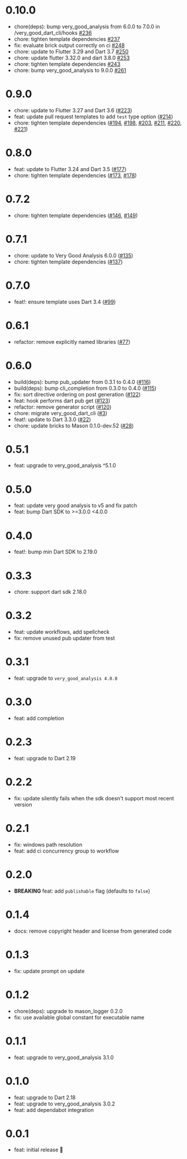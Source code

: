 # 0.10.0

- chore(deps): bump very_good_analysis from 6.0.0 to 7.0.0 in /very_good_dart_cli/hooks [#236](https://github.com/VeryGoodOpenSource/very_good_dart_cli/pull/236)
- chore: tighten template dependencies [#237](https://github.com/VeryGoodOpenSource/very_good_dart_cli/pull/237)
- fix: evaluate brick output correctly on ci [#248](https://github.com/VeryGoodOpenSource/very_good_dart_cli/pull/248)
- chore: update to Flutter 3.29 and Dart 3.7 [#250](https://github.com/VeryGoodOpenSource/very_good_dart_cli/pull/250)
- chore: update flutter 3.32.0 and dart 3.8.0 [#253](https://github.com/VeryGoodOpenSource/very_good_dart_cli/pull/253)
- chore: tighten template dependencies [#243](https://github.com/VeryGoodOpenSource/very_good_dart_cli/pull/243)
- chore: bump very_good_analysis to 9.0.0 [#261](https://github.com/VeryGoodOpenSource/very_good_dart_cli/pull/261)

# 0.9.0

- chore: update to Flutter 3.27 and Dart 3.6 ([#223](https://github.com/VeryGoodOpenSource/very_good_templates/pull/223))
- feat: update pull request templates to add `test` type option ([#214](https://github.com/VeryGoodOpenSource/very_good_templates/pull/214))
- chore: tighten template dependencies ([#194](https://github.com/VeryGoodOpenSource/very_good_templates/pull/194), [#198](https://github.com/VeryGoodOpenSource/very_good_templates/pull/198), [#203](https://github.com/VeryGoodOpenSource/very_good_templates/pull/203), [#211](https://github.com/VeryGoodOpenSource/very_good_templates/pull/211), [#220](https://github.com/VeryGoodOpenSource/very_good_templates/pull/220), [#221](https://github.com/VeryGoodOpenSource/very_good_templates/pull/221))

# 0.8.0

- feat: update to Flutter 3.24 and Dart 3.5 ([#177](https://github.com/VeryGoodOpenSource/very_good_templates/pull/177))
- chore: tighten template dependencies ([#173](https://github.com/VeryGoodOpenSource/very_good_templates/pull/173), [#178](https://github.com/VeryGoodOpenSource/very_good_templates/pull/178))

# 0.7.2

- chore: tighten template dependencies ([#146](https://github.com/VeryGoodOpenSource/very_good_templates/pull/146), [#149](https://github.com/VeryGoodOpenSource/very_good_templates/pull/149))

# 0.7.1

- chore: update to Very Good Analysis 6.0.0 ([#135](https://github.com/VeryGoodOpenSource/very_good_templates/pull/135))
- chore: tighten template dependencies ([#137](https://github.com/VeryGoodOpenSource/very_good_templates/pull/137))

# 0.7.0

- feat!: ensure template uses Dart 3.4 ([#99](https://github.com/VeryGoodOpenSource/very_good_templates/pull/99))

# 0.6.1

- refactor: remove explicitly named libraries ([#77](https://github.com/VeryGoodOpenSource/very_good_templates/pull/77))

# 0.6.0

- build(deps): bump pub_updater from 0.3.1 to 0.4.0 ([#116](https://github.com/VeryGoodOpenSource/very_good_dart_cli/pull/116))
- build(deps): bump cli_completion from 0.3.0 to 0.4.0 ([#115](https://github.com/VeryGoodOpenSource/very_good_dart_cli/pull/115))
- fix: sort directive ordering on post generation ([#122](https://github.com/VeryGoodOpenSource/very_good_dart_cli/pull/122))
- feat: hook performs dart pub get ([#123](https://github.com/VeryGoodOpenSource/very_good_dart_cli/pull/123))
- refactor: remove generator script ([#120](https://github.com/VeryGoodOpenSource/very_good_dart_cli/pull/120))
- chore: migrate very_good_dart_cli ([#3](https://github.com/VeryGoodOpenSource/very_good_templates/pull/3))
- feat!: update to Dart 3.3.0 ([#22](https://github.com/VeryGoodOpenSource/very_good_templates/pull/22))
- chore: update bricks to Mason 0.1.0-dev.52 ([#28](https://github.com/VeryGoodOpenSource/very_good_templates/pull/28))

# 0.5.1

- feat: upgrade to very_good_analysis ^5.1.0

# 0.5.0

- feat: update very good analysis to v5 and fix patch
- feat: bump Dart SDK to >=3.0.0 <4.0.0

# 0.4.0

- feat!: bump min Dart SDK to 2.19.0

# 0.3.3

- chore: support dart sdk 2.18.0

# 0.3.2

- feat: update workflows, add spellcheck
- fix: remove unused pub updater from test

# 0.3.1

- feat: upgrade to `very_good_analysis 4.0.0`

# 0.3.0

- feat: add completion

# 0.2.3

- feat: upgrade to Dart 2.19

# 0.2.2

- fix: update silently fails when the sdk doesn't support most recent version

# 0.2.1

- fix: windows path resolution
- feat: add ci concurrency group to workflow

# 0.2.0

- **BREAKING** feat: add `publishable` flag (defaults to `false`)

# 0.1.4

- docs: remove copyright header and license from generated code

# 0.1.3

- fix: update prompt on update

# 0.1.2

- chore(deps): upgrade to mason_logger 0.2.0
- fix: use available global constant for executable name

# 0.1.1

- feat: upgrade to very_good_analysis 3.1.0

# 0.1.0

- feat: upgrade to Dart 2.18
- feat: upgrade to very_good_analysis 3.0.2
- feat: add dependabot integration

# 0.0.1

- feat: initial release 🎉
